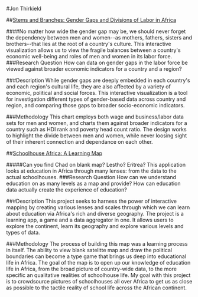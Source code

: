 #Jon Thirkield

##<a href="https://undp-jonst.c9.io/undp/work/jthirkield/stems/">Stems and Branches: Gender Gaps and Divisions of Labor in Africa</a>

####No matter how wide the gender gap may be, we should never forget the dependency between men and women--as mothers, fathers, sisters and brothers--that lies at the root of a country's culture. This interactive visualization allows us to view the fragile balances between a country's economic well-being and roles of men and women in its labor force.
###Research Question
How can data on gender gaps in the labor force be viewed against broader economic indicators for a country and a region?

###Description
While gender gaps are deeply embedded in each country's and each region's cultural life, they are also affected by a variety of economic, political and social forces. This interactive visualization is a tool for investigation different types of gender-based data across country and region, and comparing those gaps to broader socio-economic indicators.

###Methodology
This chart employs both wage and business/labor data sets for men and women, and charts them against broader indicators for a country such as HDI rank and poverty head count ratio. The design works to highlight the divide between men and women, while never loosing sight of their inherent connection and dependance on each other.


##<a href="https://undp-jonst.c9.io/undp/work/jthirkield/lens/">Schoolhouse Africa: A Learning Map</a>

#####Can you find Chad on blank map? Lestho? Eritrea? This application looks at education in Africa through many lenses: from the data to the actual schoolhouses.
###Research Question
How can we understand education on as many levels as a map and provide? How can education data actually create the experience of education?

###Description
This project seeks to harness the power of interactive mapping by creating various lenses and scales through which we can learn about education via Africa's rich and diverse geography. The project is a learning app, a game and a data aggregator in one. It allows users to explore the continent, learn its geography and explore various levels and types of data.

###Methodology
The process of building this map was a learning process in itself. The ability to view blank satelitte map and draw the political boundaries can become a type game that brings us deep into educational life in Africa. The goal of the map is to open up our knowledge of education life in Africa, from the broad picture of country-wide data, to the more specific an qualitative realities of schoolhouse life. My goal with this project is to crowdsource pictures of schoolhouses all over Africa to get us as close as possible to the tactile reality of school life across the African continent.
